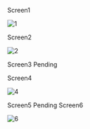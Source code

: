 Screen1

![1](https://github.com/user-attachments/assets/9e89a51a-2ead-40b4-9948-f62de0200ce8)

Screen2

![2](https://github.com/user-attachments/assets/76f933ef-a5ba-41aa-a19d-ad92b0390aa0)

Screen3
Pending

Screen4

![4](https://github.com/user-attachments/assets/8e1507f1-6747-463d-8826-b22939099201)

Screen5
Pending
Screen6

![6](https://github.com/user-attachments/assets/dd5891ee-3d34-4dbf-9f36-097b1e250f80)

